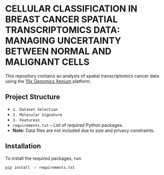 # CELLULAR CLASSIFICATION IN BREAST CANCER SPATIAL TRANSCRIPTOMICS DATA: MANAGING UNCERTAINTY BETWEEN NORMAL AND MALIGNANT CELLS

This repository contains an analysis of spatial transcriptomics cancer data using the [10x Genomics Xenium](https://www.10xgenomics.com/products/xenium) platform.

## Project Structure

- `1. Dataset Selection` 
- `2. Molecular Signature` 
- `3. Featuresn`
- `requirements.txt` – List of required Python packages.
- **Note:** Data files are not included due to size and privacy constraints.

## Installation

To install the required packages, run:

```bash
pip install -r requirements.txt
```
